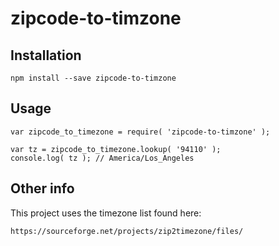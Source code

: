 # zipcode-to-timzone

## Installation

```
npm install --save zipcode-to-timzone
```

## Usage

```
var zipcode_to_timezone = require( 'zipcode-to-timzone' );

var tz = zipcode_to_timezone.lookup( '94110' );
console.log( tz ); // America/Los_Angeles
```
## Other info

This project uses the timezone list found here:

```
https://sourceforge.net/projects/zip2timezone/files/
```
